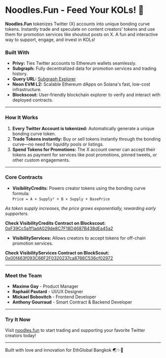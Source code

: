 # Noodles.Fun - Feed Your KOLs! 🍜

**Noodles.Fun** tokenizes Twitter (X) accounts into unique bonding curve tokens. Instantly trade and speculate on content creators’ tokens and use them for promotion services like shoutout posts on X. A fun and interactive way to support, engage, and invest in KOLs!

### Built With

- **Privy:** Ties Twitter accounts to Ethereum wallets seamlessly.
- **Subgraph:** Fully decentralized data for promotion services and trading history.
- **Query URL:** [Subgraph Explorer](https://graph-secured.neontest.xyz/subgraphs/name/noodlesfun-neonevmdevnet/graphql?query=%7B%0A++_meta+%7B%0A++++block+%7B%0A++++++number%0A++++%7D%0A++++hasIndexingErrors%0A++%7D%0A++visibilities+%7B+%0A++++id+%23+eg.+twitter+handle%0A++++creator%0A++++services+%7B%0A++++++id%0A++++++serviceType+%23+eg.+x-post%0A++++++creditsCostAmount+%23+tokens+to+spend+for+this+service%0A++++++enabled%0A++++++executions+%7B%0A++++++++executionNonce%0A++++++++requester+%23+user+addr%0A++++++++state+%23+REQUESTED%2C+ACCEPTED%2C+DISPUTED%2C+REFUNDED%2C+VALIDATED%0A++++++++requestData%0A++++++++responseData%0A++++++++cancelData%0A++++++++disputeData%0A++++++++resolveData%0A++++++++lastUpdated%0A++++++%7D%0A++++%7D%0A++++balances+%7B%0A++++++user+%23+user+addr%0A++++++balance+%23+user+balance+for+this+visibility%0A++++%7D%0A++%7D%0A%7D)
- **Neon EVM L2:** Scalable Ethereum dApps on Solana's fast, low-cost infrastructure.
- **Blockscout:** User-friendly blockchain explorer to verify and interact with deployed contracts.

---

### How It Works

1. **Every Twitter Account is tokenized:** Automatically generate a unique bonding curve token.  
2. **Trade Tokens instantly:** Buy or sell tokens instantly through the bonding curve—no need for liquidity pools or listings.
3. **Spend Tokens for Promotions:** The X account owner can accept their tokens as payment for services like post promotions, pinned tweets, or other custom engagements.

---

### Core Contracts

- **VisibilityCredits:** Powers creator tokens using the bonding curve formula:  
  `Price = A × Supply² + B × Supply + BasePrice`

*As token supply increases, the price grows exponentially, rewarding early supporters.*

**Check VisibilityCredits Contract on Blockscout:**  
  [0xF39Cc5a1f1adA029de8C7F18D4687B438dEa45a2](https://neon-devnet.blockscout.com/address/0xF39Cc5a1f1adA029de8C7F18D4687B438dEa45a2#code)

- **VisibilityServices:** Allows creators to accept tokens for off-chain promotion services.

**Check VisibilityServices Contract on BlockScout:**  
  [0x00f463f093C66F2F0320237ca8766C536cf02972](https://neon-devnet.blockscout.com/address/0x00f463f093C66F2F0320237ca8766C536cf02972#code)  

---

### Meet the Team

- **Maxime Gay** - Product Manager  
- **Raphaël Pautard** - UI/UX Designer  
- **Mickael Bobovitch** - Frontend Developer  
- **Anthony Gourraud** - Smart Contract & Backend Developer  

---

### Try It Now

Visit [noodles.fun](https://noodles.fun) to start trading and supporting your favorite Twitter creators today!

---

Built with love and innovation for EthGlobal Bangkok 🌏✨🍜
